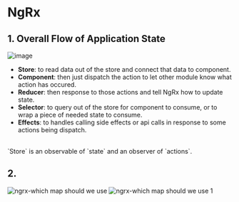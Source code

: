 # NgRx
## 1. Overall Flow of Application State
![image](https://user-images.githubusercontent.com/93693577/158955782-57f4f42c-ae55-47bb-9b2e-685aa47e2b65.png)
- **Store**: to read data out of the store and connect that data to component.
- **Component**: then just dispatch the action to let other module know what action has occured.
- **Reducer**: then response to those actions and tell NgRx how to update state.
- **Selector**: to query out of the store for component to consume, or to wrap a piece of needed state to consume.
- **Effects**: to handles calling side effects or api calls in response to some actions being dispatch.
<br/>
`Store` is an observable of `state` and an observer of `actions`.

## 2. 




![ngrx-which map should we use](https://user-images.githubusercontent.com/93693577/158955690-5aee78b5-5b00-4f56-a378-7dbf545909a6.png)
![ngrx-which map should we use 1](https://user-images.githubusercontent.com/93693577/158955698-d9c1da3d-2527-4a19-9e75-3aa82afc5db3.png)
